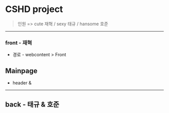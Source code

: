 # CSHD project
> 인원 => cute 재혁 / sexy 태규 / hansome 호준
 <hr>

 ### front - 재혁
- 경로 - webcontent > Front

## Mainpage
- header & 



 <hr>

 ## back - 태규 & 호준
